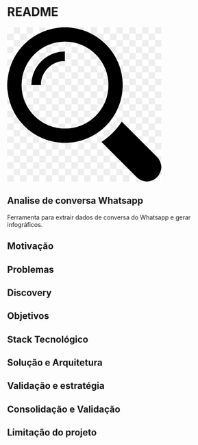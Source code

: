# README

![Logo](logo.png)

## Analise de conversa Whatsapp

Ferramenta para extrair dados de conversa do Whatsapp e gerar infográficos.

## Motivação <a href="#motivacao" id="motivacao"></a>

## Problemas

## Discovery

## Objetivos

## Stack Tecnológico

## Solução e Arquitetura

## Validação e estratégia

## Consolidação e Validação

## Limitação do projeto

